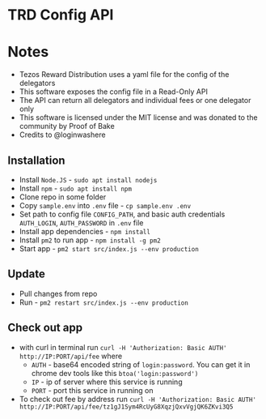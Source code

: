 # TRD Config API

# Notes

- Tezos Reward Distribution uses a yaml file for the config of the delegators
- This software exposes the config file in a Read-Only API
- The API can return all delegators and individual fees or one delegator only
- This software is licensed under the MIT license and was donated to the community by Proof of Bake
- Credits to @loginwashere

## Installation

- Install `Node.JS` - `sudo apt install nodejs`
- Install `npm` - `sudo apt install npm`
- Clone repo in some folder
- Copy `sample.env` into `.env` file - `cp sample.env .env`
- Set path to config file `CONFIG_PATH`, and basic auth credentials `AUTH_LOGIN`, `AUTH_PASSWORD` in `.env` file
- Install app dependencies - `npm install`
- Install `pm2` to run app - `npm install -g pm2`
- Start app - `pm2 start src/index.js --env production`

## Update

- Pull changes from repo
- Run - `pm2 restart src/index.js --env production`

## Check out app

- with curl in terminal run `curl -H 'Authorization: Basic AUTH' http://IP:PORT/api/fee` where
  - `AUTH` - base64 encoded string of `login:password`. You can get it in chrome dev tools like this `btoa('login:password')`
  - `IP` - ip of server where this service is running
  - `PORT` - port this service in running on
- To check out fee by address run `curl -H 'Authorization: Basic AUTH' http://IP:PORT/api/fee/tz1gJ1Sym4RcUyG8XqzjQxvVgjQK6ZKvi3Q5`
